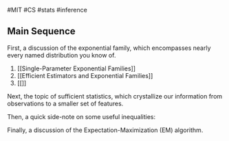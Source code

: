 #MIT #CS #stats #inference 


## Main Sequence

First, a discussion of the exponential family, which encompasses nearly every named distribution you know of.

1. [[Single-Parameter Exponential Families]]
2. [[Efficient Estimators and Exponential Families]]
3. [[]]

Next, the topic of sufficient statistics, which crystallize our information from observations to a smaller set of features.


Then, a quick side-note on some useful inequalities:

Finally, a discussion of the Expectation-Maximization (EM) algorithm.